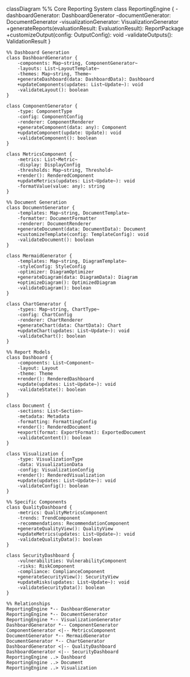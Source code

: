 classDiagram
    %% Core Reporting System
    class ReportingEngine {
        -dashboardGenerator: DashboardGenerator
        -documentGenerator: DocumentGenerator
        -visualizationGenerator: VisualizationGenerator
        +generateReports(evaluationResult: EvaluationResult): ReportPackage
        +customizeOutput(config: OutputConfig): void
        -validateOutputs(): ValidationResult
    }

    %% Dashboard Generation
    class DashboardGenerator {
        -components: Map~string, ComponentGenerator~
        -layouts: List~LayoutTemplate~
        -themes: Map~string, Theme~
        +generateDashboard(data: DashboardData): Dashboard
        +updateComponents(updates: List~Update~): void
        -validateLayout(): boolean
    }

    class ComponentGenerator {
        -type: ComponentType
        -config: ComponentConfig
        -renderer: ComponentRenderer
        +generateComponent(data: any): Component
        +updateComponent(update: Update): void
        -validateComponent(): boolean
    }

    class MetricsComponent {
        -metrics: List~Metric~
        -display: DisplayConfig
        -thresholds: Map~string, Threshold~
        +render(): RenderedComponent
        +updateMetrics(updates: List~Update~): void
        -formatValue(value: any): string
    }

    %% Document Generation
    class DocumentGenerator {
        -templates: Map~string, DocumentTemplate~
        -formatter: DocumentFormatter
        -renderer: DocumentRenderer
        +generateDocument(data: DocumentData): Document
        +customizeTemplate(config: TemplateConfig): void
        -validateDocument(): boolean
    }

    class MermaidGenerator {
        -templates: Map~string, DiagramTemplate~
        -styleConfig: StyleConfig
        -optimizer: DiagramOptimizer
        +generateDiagram(data: DiagramData): Diagram
        +optimizeDiagram(): OptimizedDiagram
        -validateDiagram(): boolean
    }

    class ChartGenerator {
        -types: Map~string, ChartType~
        -config: ChartConfig
        -renderer: ChartRenderer
        +generateChart(data: ChartData): Chart
        +updateChart(updates: List~Update~): void
        -validateChart(): boolean
    }

    %% Report Models
    class Dashboard {
        -components: List~Component~
        -layout: Layout
        -theme: Theme
        +render(): RenderedDashboard
        +update(updates: List~Update~): void
        -validateState(): boolean
    }

    class Document {
        -sections: List~Section~
        -metadata: Metadata
        -formatting: FormattingConfig
        +render(): RenderedDocument
        +export(format: ExportFormat): ExportedDocument
        -validateContent(): boolean
    }

    class Visualization {
        -type: VisualizationType
        -data: VisualizationData
        -config: VisualizationConfig
        +render(): RenderedVisualization
        +update(updates: List~Update~): void
        -validateConfig(): boolean
    }

    %% Specific Components
    class QualityDashboard {
        -metrics: QualityMetricsComponent
        -trends: TrendComponent
        -recommendations: RecommendationComponent
        +generateQualityView(): QualityView
        +updateMetrics(updates: List~Update~): void
        -validateQualityData(): boolean
    }

    class SecurityDashboard {
        -vulnerabilities: VulnerabilityComponent
        -risks: RiskComponent
        -compliance: ComplianceComponent
        +generateSecurityView(): SecurityView
        +updateRisks(updates: List~Update~): void
        -validateSecurityData(): boolean
    }

    %% Relationships
    ReportingEngine *-- DashboardGenerator
    ReportingEngine *-- DocumentGenerator
    ReportingEngine *-- VisualizationGenerator
    DashboardGenerator *-- ComponentGenerator
    ComponentGenerator <|-- MetricsComponent
    DocumentGenerator *-- MermaidGenerator
    DocumentGenerator *-- ChartGenerator
    DashboardGenerator <|-- QualityDashboard
    DashboardGenerator <|-- SecurityDashboard
    ReportingEngine ..> Dashboard
    ReportingEngine ..> Document
    ReportingEngine ..> Visualization